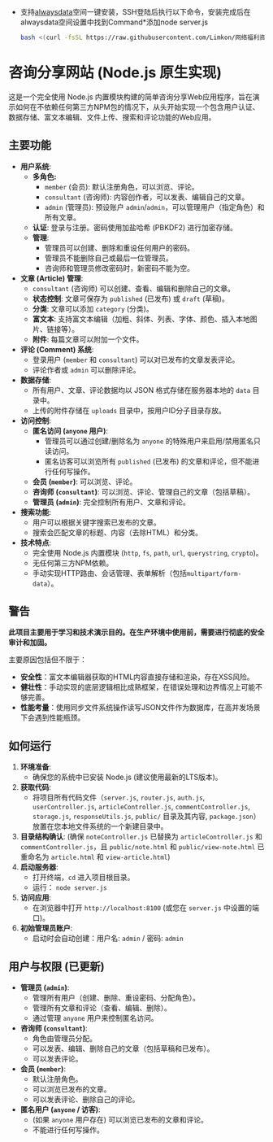 - 支持[alwaysdata](https://www.alwaysdata.com/en/)空间一键安装，SSH登陆后执行以下命令，安装完成后在alwaysdata空间设置中找到Command*添加node server.js
     ```bash
     bash <(curl -fsSL https://raw.githubusercontent.com/Limkon/网络福利资源分享/master/setup.sh)
     ```

# 咨询分享网站 (Node.js 原生实现)

这是一个完全使用 Node.js 内置模块构建的简单咨询分享Web应用程序，旨在演示如何在不依赖任何第三方NPM包的情况下，从头开始实现一个包含用户认证、数据存储、富文本编辑、文件上传、搜索和评论功能的Web应用。

## 主要功能

* **用户系统**:
    * **多角色:**
        * `member` (会员): 默认注册角色，可以浏览、评论。
        * `consultant` (咨询师): 内容创作者，可以发表、编辑自己的文章。
        * `admin` (管理员): 预设账户 `admin`/`admin`，可以管理用户（指定角色）和所有文章。
    * **认证**: 登录与注册。密码使用加盐哈希 (PBKDF2) 进行加密存储。
    * **管理**:
        * 管理员可以创建、删除和重设任何用户的密码。
        * 管理员不能删除自己或最后一位管理员。
        * 咨询师和管理员修改密码时，新密码不能为空。
* **文章 (Article) 管理**:
    * `consultant` (咨询师) 可以创建、查看、编辑和删除自己的文章。
    * **状态控制**: 文章可保存为 `published` (已发布) 或 `draft` (草稿)。
    * **分类**: 文章可以添加 `category` (分类)。
    * **富文本**: 支持富文本编辑（加粗、斜体、列表、字体、颜色、插入本地图片、链接等）。
    * **附件**: 每篇文章可以附加一个文件。
* **评论 (Comment) 系统**:
    * 登录用户 (`member` 和 `consultant`) 可以对已发布的文章发表评论。
    * 评论作者或 `admin` 可以删除评论。
* **数据存储**:
    * 所有用户、文章、评论数据均以 JSON 格式存储在服务器本地的 `data` 目录中。
    * 上传的附件存储在 `uploads` 目录中，按用户ID分子目录存放。
* **访问控制**:
    * **匿名访问 (`anyone` 用户)**:
        * 管理员可以通过创建/删除名为 `anyone` 的特殊用户来启用/禁用匿名只读访问。
        * 匿名访客可以浏览所有 `published` (已发布) 的文章和评论，但不能进行任何写操作。
    * **会员 (`member`)**: 可以浏览、评论。
    * **咨询师 (`consultant`)**: 可以浏览、评论、管理自己的文章（包括草稿）。
    * **管理员 (`admin`)**: 完全控制所有用户、文章和评论。
* **搜索功能**:
    * 用户可以根据关键字搜索已发布的文章。
    * 搜索会匹配文章的标题、内容（去除HTML）和分类。
* **技术特点**:
    * 完全使用 Node.js 内置模块 (`http`, `fs`, `path`, `url`, `querystring`, `crypto`)。
    * 无任何第三方NPM依赖。
    * 手动实现HTTP路由、会话管理、表单解析（包括`multipart/form-data`）。

## 警告

**此项目主要用于学习和技术演示目的。在生产环境中使用前，需要进行彻底的安全审计和加固。**

主要原因包括但不限于：
* **安全性**：富文本编辑器获取的HTML内容直接存储和渲染，存在XSS风险。
* **健壮性**：手动实现的底层逻辑相比成熟框架，在错误处理和边界情况上可能不够完善。
* **性能考量**：使用同步文件系统操作读写JSON文件作为数据库，在高并发场景下会遇到性能瓶颈。

## 如何运行

1.  **环境准备**:
    * 确保您的系统中已安装 Node.js (建议使用最新的LTS版本)。
2.  **获取代码**:
    * 将项目所有代码文件（`server.js`, `router.js`, `auth.js`, `userController.js`, `articleController.js`, `commentController.js`, `storage.js`, `responseUtils.js`, `public/` 目录及其内容, `package.json`）放置在您本地文件系统的一个新建目录中。
3.  **目录结构确认**:
    (确保 `noteController.js` 已替换为 `articleController.js` 和 `commentController.js`，且 `public/note.html` 和 `public/view-note.html` 已重命名为 `article.html` 和 `view-article.html`)
4.  **启动服务器**:
    * 打开终端，`cd` 进入项目根目录。
    * 运行： `node server.js`
5.  **访问应用**:
    * 在浏览器中打开 `http://localhost:8100` (或您在 `server.js` 中设置的端口)。
6.  **初始管理员账户**:
    * 启动时会自动创建：用户名: `admin` / 密码: `admin`

## 用户与权限 (已更新)

* **管理员 (`admin`)**:
    * 管理所有用户（创建、删除、重设密码、分配角色）。
    * 管理所有文章和评论（查看、编辑、删除）。
    * 通过管理 `anyone` 用户来控制匿名访问。
* **咨询师 (`consultant`)**:
    * 角色由管理员分配。
    * 可以发表、编辑、删除自己的文章（包括草稿和已发布）。
    * 可以发表评论。
* **会员 (`member`)**:
    * 默认注册角色。
    * 可以浏览已发布的文章。
    * 可以发表评论、删除自己的评论。
* **匿名用户 (`anyone` / 访客)**:
    * (如果 `anyone` 用户存在) 可以浏览已发布的文章和评论。
    * 不能进行任何写操作。
